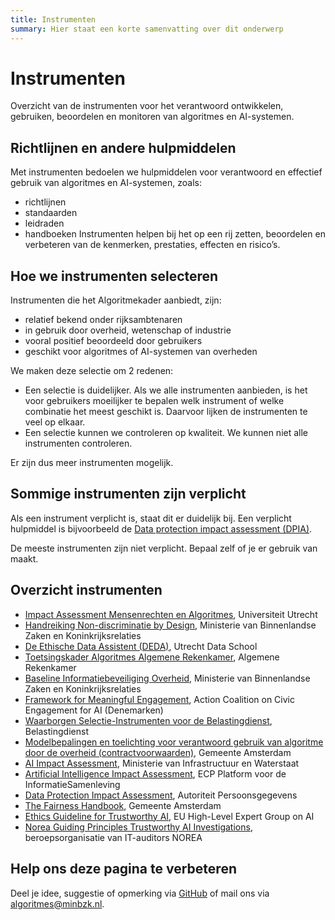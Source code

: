 ```yaml
---
title: Instrumenten
summary: Hier staat een korte samenvatting over dit onderwerp
---
```

# Instrumenten
Overzicht van de instrumenten voor het verantwoord ontwikkelen, gebruiken, beoordelen en monitoren van algoritmes en AI-systemen.

## Richtlijnen en andere hulpmiddelen
Met instrumenten bedoelen we hulpmiddelen voor verantwoord en effectief gebruik van algoritmes en AI-systemen, zoals:
- richtlijnen
- standaarden
- leidraden
- handboeken
Instrumenten helpen bij het op een rij zetten, beoordelen en verbeteren van de kenmerken, prestaties, effecten en risico’s.

## Hoe we instrumenten selecteren
Instrumenten die het Algoritmekader aanbiedt, zijn:
- relatief bekend onder rijksambtenaren
- in gebruik door overheid, wetenschap of industrie 
- vooral positief beoordeeld door gebruikers
- geschikt voor algoritmes of AI-systemen van overheden

We maken deze selectie om 2 redenen:
- Een selectie is duidelijker. Als we alle instrumenten aanbieden, is het voor gebruikers moeilijker te bepalen welk instrument of welke combinatie het meest geschikt is. Daarvoor lijken de instrumenten te veel op elkaar.
- Een selectie kunnen we controleren op kwaliteit. We kunnen niet alle instrumenten controleren.

Er zijn dus meer instrumenten mogelijk.

## Sommige instrumenten zijn verplicht
Als een instrument verplicht is, staat dit er duidelijk bij. Een verplicht hulpmiddel is bijvoorbeeld de [Data protection impact assessment (DPIA)](https://minbzk.github.io/Algoritmekader/vereisten/dpia_verplicht_bij_hoog_risico).

De meeste instrumenten zijn niet verplicht. Bepaal zelf of je er gebruik van maakt. 

## Overzicht instrumenten
- [Impact Assessment Mensenrechten en Algoritmes](https://www.rijksoverheid.nl/documenten/rapporten/2021/02/25/impact-assessment-mensenrechten-en-algoritmes), Universiteit Utrecht
- [Handreiking Non-discriminatie by Design](https://www.rijksoverheid.nl/documenten/rapporten/2021/06/10/handreiking-non-discriminatie-by-design), Ministerie van Binnenlandse Zaken en Koninkrijksrelaties
- [De Ethische Data Assistent (DEDA)](https://deda.dataschool.nl/), Utrecht Data School
- [Toetsingskader Algoritmes Algemene Rekenkamer](https://www.rekenkamer.nl/onderwerpen/algoritmes/toetsingskader), Algemene Rekenkamer
- [Baseline Informatiebeveiliging Overheid](https://www.digitaleoverheid.nl/overzicht-van-alle-onderwerpen/cybersecurity/bio-en-ensia/baseline-informatiebeveiliging-overheid/), Ministerie van Binnenlandse Zaken en Koninkrijksrelaties
- [Framework for Meaningful Engagement](https://ecnl.org/publications/framework-meaningful-engagement-human-rights-impact-assessments-ai), Action Coalition on Civic Engagement for AI (Denemarken)
- [Waarborgen Selectie-Instrumenten voor de Belastingdienst](https://www.rijksoverheid.nl/documenten/publicaties/2023/01/02/beleidskader-waarborgenkader-voor-selectie-instrumenten-belastingdienst), Belastingdienst
- [Modelbepalingen en toelichting voor verantwoord gebruik van algoritme door de overheid (contractvoorwaarden)](https://openresearch.amsterdam/nl/page/80967/modelbepalingen-voor-gemeenten-voor-verantwoord-gebruik-van), Gemeente Amsterdam
- [AI Impact Assessment](https://www.rijksoverheid.nl/documenten/rapporten/2022/11/30/ai-impact-assessment-ministerie-van-infrastructuur-en-waterstaat), Ministerie van Infrastructuur en Waterstaat
- [Artificial Intelligence Impact Assessment](https://ecp.nl/artificial-intelligence-impact-assessment/), ECP Platform voor de InformatieSamenleving
- [Data Protection Impact Assessment](https://www.autoriteitpersoonsgegevens.nl/themas/basis-avg/praktisch-avg/data-protection-impact-assessment-dpia), Autoriteit Persoonsgegevens
- [The Fairness Handbook](https://openresearch.amsterdam/nl/page/87589/the-fairness-handbook), Gemeente Amsterdam
- [Ethics Guideline for Trustworthy AI](https://digital-strategy.ec.europa.eu/en/library/ethics-guidelines-trustworthy-ai), EU High-Level Expert Group on AI
- [Norea Guiding Principles Trustworthy AI Investigations](https://www.norea.nl/nieuws/publicatie-norea-guiding-principles-trustworthy-ai-investigations-update), beroepsorganisatie van IT-auditors NOREA

## Help ons deze pagina te verbeteren
Deel je idee, suggestie of opmerking via [GitHub](https://github.com/MinBZK/Algoritmekader/edit/main/docs/instrumenten/index.md) of mail ons via [algoritmes@minbzk.nl](mailto:algoritmes@minbzk.nl).

